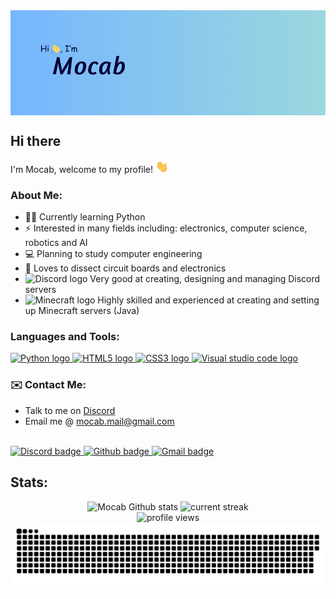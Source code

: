 <img src="./assets/banner.jpg" alt="heading banner" align="center">

## Hi there
I'm Mocab, welcome to my profile! <img src="./assets/wave.gif" height="20px">

### About Me:

- ✍🏻 Currently learning Python
- ⚡ Interested in many fields including: electronics, computer science, robotics and AI
- 💻 Planning to study computer engineering
- 🔨 Loves to dissect circuit boards and electronics
- <img src="https://raw.githubusercontent.com/danielcranney/profileme-dev/main/public/icons/socials/discord.svg" alt="Discord logo" height="20"> Very good at creating, designing and managing Discord servers
- <img src="https://cdn.freebiesupply.com/logos/large/2x/minecraft-1-logo-png-transparent.png" alt="Minecraft logo" height="20"> Highly skilled and experienced at creating and setting up Minecraft servers (Java)

### Languages and Tools:

<a href="https://www.python.org/" target="_blank">
    <img src="https://skillicons.dev/icons?i=py" alt="Python logo">
</a>
<a href="https://developer.mozilla.org/en-US/docs/Glossary/HTML5" target="_blank">
    <img src="https://skillicons.dev/icons?i=html" alt="HTML5 logo">
</a>
<a href="https://www.w3.org/TR/CSS/#css" target="_blank">
    <img src="https://skillicons.dev/icons?i=css" alt="CSS3 logo">
</a>
<a href="https://code.visualstudio.com/" target="_blank">
    <img src="https://skillicons.dev/icons?i=vscode" alt="Visual studio code logo">
</a>

### ✉️ Contact Me:
- Talk to me on <a href="https://discord.com/users/450225492876984320">Discord</a>
- Email me @ [mocab.mail@gmail.com](mailto:mocab.mail@gmail.com)

<br>
<a href="https://discord.com/users/450225492876984320" target="_blank">
<img src="https://img.shields.io/badge/Discord-5865F2?style=for-the-badge&logo=discord&logoColor=white" alt="Discord badge">
<a href="https://github.com/mocab" target="_blank">
<img src="https://img.shields.io/badge/github-%2324292e.svg?&style=for-the-badge&logo=github&logoColor=white" alt="Github badge">
<a href="mailto:mocab.mail@gmail.com"><img src="https://img.shields.io/badge/Gmail-D14836?style=for-the-badge&logo=gmail&logoColor=white" alt="Gmail badge"></a>


## Stats:
<div align="center">
<img src="https://vercel-readme-stats-mocabs-projects.vercel.app/api?username=mocab&count_private=true&theme=algolia&show_icons=true" alt="Mocab Github stats">

<img src="https://streak-stats.demolab.com/?user=mocab&theme=dark)](https://git.io/streak-stats&theme=github-dark-blue" alt="current streak">

<br>
<img src="https://komarev.com/ghpvc/?username=mocab&label=Profile%20views&color=0e75b6&style=flat" alt="profile views">
<br>

<img src="https://raw.githubusercontent.com/Mocab/Mocab/output/github-contribution-grid-snake-dark.svg" alt="snake animation">
</div>


